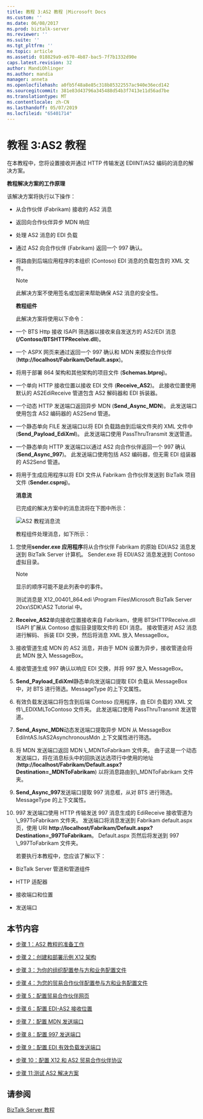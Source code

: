 ```yaml
---
title: 教程 3:AS2 教程 |Microsoft Docs
ms.custom: ''
ms.date: 06/08/2017
ms.prod: biztalk-server
ms.reviewer: ''
ms.suite: ''
ms.tgt_pltfrm: ''
ms.topic: article
ms.assetid: 018829a9-e670-4b87-bac5-7f7b1332d90e
caps.latest.revision: 32
author: MandiOhlinger
ms.author: mandia
manager: anneta
ms.openlocfilehash: a0fb5f48a8e85c318b85322557ac940e36ecd142
ms.sourcegitcommit: 381e83d43796a345488d54b3f7413e11d56ad7be
ms.translationtype: MT
ms.contentlocale: zh-CN
ms.lasthandoff: 05/07/2019
ms.locfileid: "65401714"
---
```

# <a name="tutorial-3-as2-tutorial"></a>教程 3:AS2 教程
在本教程中，您将设置接收并通过 HTTP 传输发送 EDIINT/AS2 编码的消息的解决方案。  
  
 **教程解决方案的工作原理**  
  
 该解决方案将执行以下操作：  
  
- 从合作伙伴 (Fabrikam) 接收的 AS2 消息  
  
- 返回向合作伙伴异步 MDN 响应  
  
- 处理 AS2 消息的 EDI 负载  
  
- 通过 AS2 向合作伙伴 (Fabrikam) 返回一个 997 确认。  
  
- 将路由到后端应用程序的本组织 (Contoso) EDI 消息的负载包含的 XML 文件。  
  
  > [!NOTE]
  >  此解决方案不使用签名或加密来帮助确保 AS2 消息的安全性。  
  
  **教程组件**  
  
  此解决方案将使用以下命令：  
  
- 一个 BTS Http 接收 ISAPI 筛选器以接收来自发送方的 AS2/EDI 消息 **(/Contoso/BTSHTTPReceive.dll**)。  
  
- 一个 ASPX 网页来通过返回一个 997 确认和 MDN 来模拟合作伙伴 (**http://localhost/Fabrikam/Default.aspx**)。  
  
- 将用于部署 864 架构和其他架构的项目文件 (**Schemas.btproj**)。  
  
- 一个单向 HTTP 接收位置以接收 EDI 文件 (**Receive_AS2**)。 此接收位置使用默认的 AS2EdiReceive 管道包含 AS2 解码器和 EDI 拆装器。  
  
- 一个动态 HTTP 发送端口返回异步 MDN (**Send_Async_MDN**)。 此发送端口使用包含 AS2 编码器的 AS2Send 管道。  
  
- 一个静态单向 FILE 发送端口以将 EDI 负载路由到后端文件夹的 XML 文件中 (**Send_Payload_EdiXml**)。 此发送端口使用 PassThruTransmit 发送管道。  
  
- 一个静态单向 HTTP 发送端口以通过 AS2 向合作伙伴返回一个 997 确认 (**Send_Async_997**)。 此发送端口使用包括 AS2 编码器，但无需 EDI 组装器的 AS2Send 管道。  
  
- 将用于生成应用程序以将 EDI 文件从 Fabrikam 合作伙伴发送到 BizTalk 项目文件 (**Sender.csproj**)。  
  
  **消息流**  
  
  已完成的解决方案中的消息流将在下图中所示：  
  
  ![AS2 教程消息流](../core/media/31710c1d-4070-433e-953d-dcbfd0bb07a0.gif "31710c1d-4070-433e-953d-dcbfd0bb07a0")  
  
  教程组件处理消息，如下所示：  
  
1. 您使用**sender.exe 应用程序**将从合作伙伴 Fabrikam 的原始 EDI/AS2 消息发送到 BizTalk Server 计算机。 Sender.exe 将 EDI/AS2 消息发送到 Contoso 虚拟目录。  
  
   > [!NOTE]
   >  显示的顺序可能不是此列表中的事件。  
   >   
   >  测试消息是 X12_00401_864.edi \Program Files\Microsoft BizTalk Server 20xx\SDK\AS2 Tutorial 中。  
  
2. **Receive_AS2**单向接收位置接收来自 Fabrikam，使用 BTSHTTPReceive.dll ISAPI 扩展从 Contoso 虚拟目录提取文件的 EDI 消息。 接收管道对 AS2 消息进行解码、 拆装 EDI 交换，然后将消息 XML 放入 MessageBox。  
  
3. 接收管道生成 MDN 的 AS2 消息，并由于 MDN 设置为异步，接收管道会将此 MDN 放入 MessageBox。  
  
4. 接收管道生成 997 确认以响应 EDI 交换，并将 997 放入 MessageBox。  
  
5. **Send_Payload_EdiXml**静态单向发送端口提取 EDI 负载从 MessageBox 中，对 BTS 进行筛选。MessageType 的上下文属性。  
  
6. 有效负载发送端口将包含到后端 Contoso 应用程序，由 EDI 负载的 XML 文件\\_EDIXMLToContoso 文件夹。 此发送端口使用 PassThruTransmit 发送管道。  
  
7. **Send_Async_MDN**动态发送端口提取异步 MDN 从 MessageBox EdiIntAS.IsAS2AsynchronousMdn 上下文属性进行筛选。  
  
8. 将 MDN 发送端口返回 MDN \\_MDNToFabrikam 文件夹。 由于这是一个动态发送端口，将在消息标头中的回执送达选项行中使用的地址 (**http://localhost/Fabrikam/Default.aspx?Destination=_MDNToFabrikam**) 以将消息路由到\\_MDNToFabrikam 文件夹。  
  
9. **Send_Async_997**发送端口提取 997 消息框，从对 BTS 进行筛选。MessageType 的上下文属性。  
  
10. 997 发送端口使用 HTTP 传输发送 997 消息生成的 EdiReceive 接收管道为\\_997ToFabrikam 文件夹。 发送端口将消息发送到 Fabrikam default.aspx 页，使用 URI **http://localhost/Fabrikam/Default.aspx?Destination=_997ToFabrikam**。 Default.aspx 页然后将发送到 997 \\_997ToFabrikam 文件夹。  
  
    若要执行本教程中，您应该了解以下：  
  
-   BizTalk Server 管道和管道组件  
  
-   HTTP 适配器  
  
-   接收端口和位置  
  
-   发送端口  
  
## <a name="in-this-section"></a>本节内容  
  
-   [步骤 1：AS2 教程的准备工作](../core/step-1-prepare-for-the-as2-tutorial.md)  
  
-   [步骤 2：创建和部署示例 X12 架构](../core/step-2-create-and-deploy-the-sample-x12-schema.md)  
  
-   [步骤 3：为你的组织配置参与方和业务配置文件](../core/step-3-configure-a-party-and-business-profile-for-your-organization2.md)  
  
-   [步骤 4：为您的贸易合作伙伴配置参与方和业务配置文件](../core/step-4-configure-a-party-and-business-profile-for-your-trading-partner2.md)  
  
-   [步骤 5：配置贸易合作伙伴网页](../core/step-5-configure-the-trading-partner-web-pages.md)  
  
-   [步骤 6：配置 EDI-AS2 接收位置](../core/step-6-configure-the-edi-as2-receive-location.md)  
  
-   [步骤 7：配置 MDN 发送端口](../core/step-7-configure-the-mdn-send-port.md)  
  
-   [步骤 8：配置 997 发送端口](../core/step-8-configure-the-997-send-port.md)  
  
-   [步骤 9：配置 EDI 有效负载发送端口](../core/step-9-configure-the-edi-payload-send-port.md)  
  
-   [步骤 10：配置 X12 和 AS2 贸易合作伙伴协议](../core/step-10-configure-the-x12-and-as2-trading-partner-agreement.md)  
  
-   [步骤 11:测试 AS2 解决方案](../core/step-11-test-the-as2-solution.md)  
  
## <a name="see-also"></a>请参阅  
 [BizTalk Server 教程](../core/biztalk-server-tutorials.md)